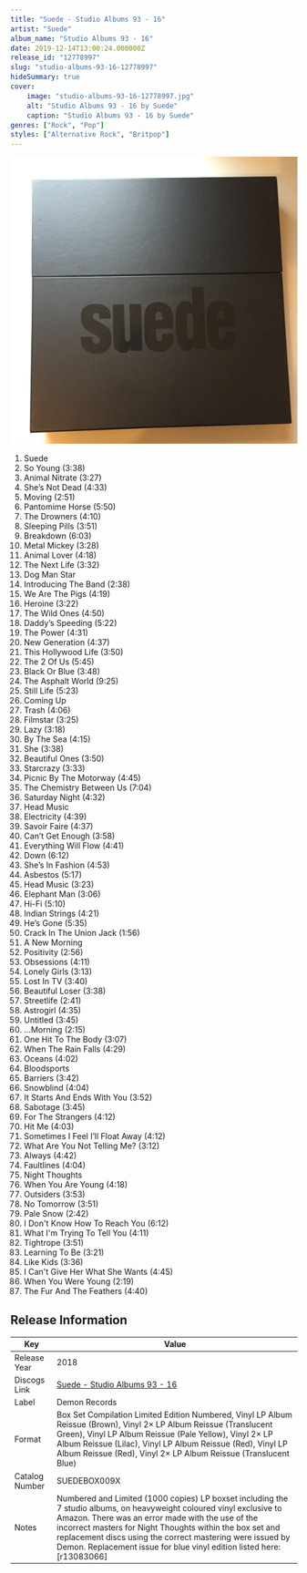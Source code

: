 ```yaml
---
title: "Suede - Studio Albums 93 - 16"
artist: "Suede"
album_name: "Studio Albums 93 - 16"
date: 2019-12-14T13:00:24.000000Z
release_id: "12778997"
slug: "studio-albums-93-16-12778997"
hideSummary: true
cover:
    image: "studio-albums-93-16-12778997.jpg"
    alt: "Studio Albums 93 - 16 by Suede"
    caption: "Studio Albums 93 - 16 by Suede"
genres: ["Rock", "Pop"]
styles: ["Alternative Rock", "Britpop"]
---
```


![Studio Albums 93 - 16 by Suede](studio-albums-93-16-12778997.jpg)

<!-- section break -->

1. Suede
2. So Young (3:38)
3. Animal Nitrate  (3:27)
4. She’s Not Dead (4:33)
5. Moving  (2:51)
6. Pantomime Horse  (5:50)
7. The Drowners  (4:10)
8. Sleeping Pills (3:51)
9. Breakdown   (6:03)
10. Metal Mickey (3:28)
11. Animal Lover (4:18)
12. The Next Life  (3:32)
13. Dog Man Star
14. Introducing The Band (2:38)
15. We Are The Pigs   (4:19)
16. Heroine (3:22)
17. The Wild Ones (4:50)
18. Daddy’s Speeding  (5:22)
19. The Power     (4:31)
20. New Generation   (4:37)
21. This Hollywood Life (3:50)
22. The 2 Of Us   (5:45)
23. Black Or Blue   (3:48)
24. The Asphalt World  (9:25)
25. Still Life  (5:23)
26. Coming Up
27. Trash  (4:06)
28. Filmstar   (3:25)
29. Lazy  (3:18)
30. By The Sea   (4:15)
31. She     (3:38)
32. Beautiful Ones (3:50)
33. Starcrazy   (3:33)
34. Picnic By The Motorway  (4:45)
35. The Chemistry Between Us (7:04)
36. Saturday Night    (4:32)
37. Head Music
38. Electricity    (4:39)
39. Savoir Faire (4:37)
40. Can’t Get Enough (3:58)
41. Everything Will Flow (4:41)
42. Down  (6:12)
43. She’s In Fashion  (4:53)
44. Asbestos (5:17)
45. Head Music  (3:23)
46. Elephant Man (3:06)
47. Hi-Fi      (5:10)
48. Indian Strings  (4:21)
49. He’s Gone (5:35)
50. Crack In The Union Jack (1:56)
51. A New Morning
52. Positivity  (2:56)
53. Obsessions   (4:11)
54. Lonely Girls  (3:13)
55. Lost In TV    (3:40)
56. Beautiful Loser  (3:38)
57. Streetlife    (2:41)
58. Astrogirl   (4:35)
59. Untitled (3:45)
60. ...Morning   (2:15)
61. One Hit To The Body   (3:07)
62. When The Rain Falls (4:29)
63. Oceans (4:02)
64. Bloodsports
65. Barriers   (3:42)
66. Snowblind  (4:04)
67. It Starts And Ends With You  (3:52)
68. Sabotage  (3:45)
69. For The Strangers  (4:12)
70. Hit Me  (4:03)
71. Sometimes I Feel I’ll Float Away  (4:12)
72. What Are You Not Telling Me?  (3:12)
73. Always  (4:42)
74. Faultlines  (4:04)
75. Night Thoughts
76. When You Are Young (4:18)
77. Outsiders (3:53)
78. No Tomorrow  (3:51)
79. Pale Snow (2:42)
80. I Don't Know How To Reach You (6:12)
81. What I'm Trying To Tell You (4:11)
82. Tightrope (3:51)
83. Learning To Be (3:21)
84. Like Kids (3:36)
85. I Can't Give Her What She Wants (4:45)
86. When You Were Young (2:19)
87. The Fur And The Feathers (4:40)

<!-- section break -->





## Release Information
|  Key           | Value                                                |
| ---------------| ---------------------------------------------------- |
| Release Year   | 2018                                   |
| Discogs Link   | [Suede - Studio Albums 93 - 16](https://www.discogs.com/release/12778997-Suede-Studio-Albums-93-16) |
| Label          | Demon Records |
| Format         | Box Set Compilation Limited Edition Numbered, Vinyl LP Album Reissue (Brown), Vinyl 2× LP Album Reissue (Translucent Green), Vinyl LP Album Reissue (Pale Yellow), Vinyl 2× LP Album Reissue (Lilac), Vinyl LP Album Reissue (Red), Vinyl LP Album Reissue (Red), Vinyl 2× LP Album Reissue (Translucent Blue) |
| Catalog Number | SUEDEBOX009X |
| Notes | Numbered and Limited (1000 copies) LP boxset including the 7 studio albums, on heavyweight coloured vinyl exclusive to Amazon.  There was an error made with the use of the incorrect masters for Night Thoughts within the box set and replacement discs using the correct mastering were issued by Demon. Replacement issue for blue vinyl edition listed here: [r13083066]  |